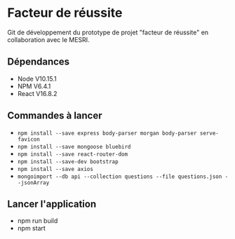 # Facteur de réussite

Git de développement du prototype de projet "facteur de réussite" en collaboration avec le MESRI.

## Dépendances 

- Node  V10.15.1
- NPM V6.4.1
- React V16.8.2

## Commandes à lancer

- `npm install --save express body-parser morgan body-parser serve-favicon`
- `npm install --save mongoose bluebird`
- `npm install --save react-router-dom`
- `npm install --save-dev bootstrap`
- `npm install --save axios`
- `mongoimport --db api --collection questions --file questions.json --jsonArray`

## Lancer l'application

- npm run build
- npm start
